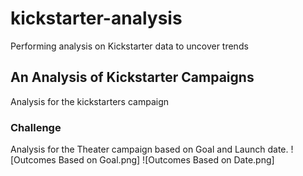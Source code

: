 # kickstarter-analysis
Performing analysis on Kickstarter data to uncover trends
## An Analysis of Kickstarter Campaigns
Analysis for the kickstarters campaign
### Challenge
Analysis for the Theater campaign based on Goal and Launch date.
![Outcomes Based on Goal.png]
![Outcomes Based on Date.png]



